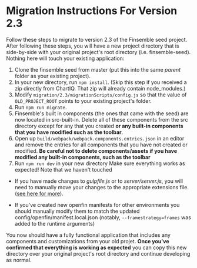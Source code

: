# Migration Instructions For Version 2.3
Follow these steps to migrate to version 2.3 of the Finsemble seed project. After following these steps, you will have a new project directory that is side-by-side with your original project's root directory (i.e. finsemble-seed). Nothing here will touch your existing application:
1. Clone the finsemble seed from master (put this into the same *parent* folder as your existing project).
2. In your new directory, run `npm install`. (Skip this step if you received a zip directly from ChartIQ. That zip will already contain node_modules.)
3. Modify `migration/2.3/migrationScripts/config.js` so that the value of `OLD_PROJECT_ROOT` points to your existing project's folder.
4. Run `npm run migrate`.
5. Finsemble's built in components (the ones that came with the seed) are now located in src-built-in. Delete all of these components from the src directory except for any that you created **or any built-in components that you have modified such as the toolbar**.
6. Open up `build/webpack/webpack.components.entries.json` in an editor and remove the entries for all components that you have not created or modified. **Be careful not to delete components/assets if you have modified any built-in components, such as the toolbar**
7. Run `npm run dev` in your new directory Make sure everything works as expected! Note that we haven't touched


* If you have made changes to _gulpfile.js_ or to _server/server.js_, you will need to manually move your changes to the appropriate extensions file. ([see here for more](../../README.md)).

* If you've created new openfin manifests for other environments you should manually modify them to match the updated config/openfin/manifest.local.json (notably, `--framestrategy=frames` was added to the runtime arguments)

You now should have a fully functional application that includes any components and customizations from your old projet. **Once you've confirmed that everything is working as expected** you can copy this new directory over your original project's root directory and continue developing as normal.
